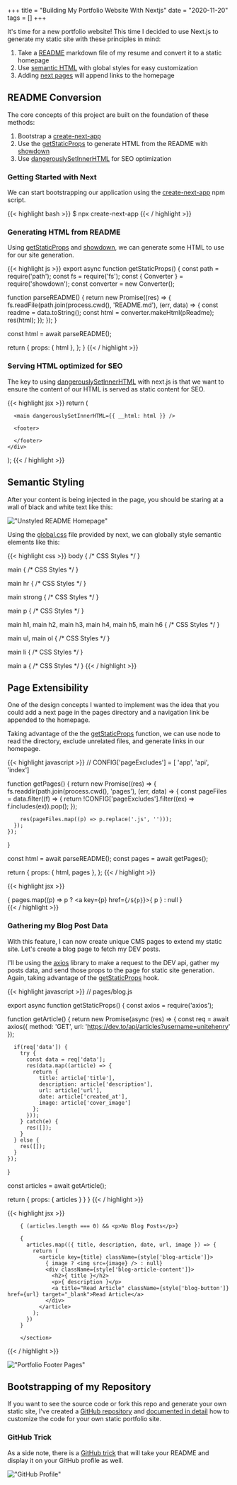 +++
title = "Building My Portfolio Website With Nextjs"
date = "2020-11-20"
tags = []
+++

It's time for a new portfolio website! This time I decided to use Next.js to generate my static site with these principles in mind:

1.  Take a [README](https://github.com/unitehenry/unitehenry/blob/master/README.md) markdown file of my resume and convert it to a static homepage
2.  Use [semantic HTML](https://www.w3schools.com/html/html5_semantic_elements.asp) with global styles for easy customization
3.  Adding [next pages](https://nextjs.org/docs/basic-features/pages) will append links to the homepage

## README Conversion

The core concepts of this project are built on the foundation of these methods:

1.  Bootstrap a [create-next-app](https://nextjs.org/docs/api-reference/create-next-app)
2.  Use the [getStaticProps](https://nextjs.org/docs/basic-features/data-fetching) to generate HTML from the README with [showdown](https://github.com/showdownjs/showdown)
3.  Use [dangerouslySetInnerHTML](https://reactjs.org/docs/dom-elements.html) for SEO optimization

### Getting Started with Next

We can start bootstrapping our application using the [create-next-app](https://nextjs.org/docs/api-reference/create-next-app) npm script.

{{< highlight bash >}}
$ npx create-next-app
{{< / highlight >}}

### Generating HTML from README

Using [getStaticProps](https://nextjs.org/docs/basic-features/data-fetching) and [showdown](https://github.com/showdownjs/showdown), we can generate some HTML to use for our site generation.

{{< highlight js >}}
export async function getStaticProps() {
  const path = require('path');
  const fs = require('fs');
  const { Converter } = require('showdown');
  const converter = new Converter();

  function parseREADME() {
    return new Promise((res) => {
      fs.readFile(path.join(process.cwd(), 'README.md'), (err, data) => {
        const readme = data.toString();
        const html = converter.makeHtml(pReadme);
        res(html);
      });
    });
  }

  const html = await parseREADME();

  return {
    props: { html },
  };
}
{{< / highlight >}}

### Serving HTML optimized for SEO

The key to using [dangerouslySetInnerHTML](https://reactjs.org/docs/dom-elements.html) with next.js is that we want to ensure the content of our HTML is served as static content for SEO.

{{< highlight jsx >}}
return (
    <div>
      <Head>
        <title> {title} </title>
        <link rel="icon" href="/favicon.ico" />
      </Head>

      <main dangerouslySetInnerHTML={{ __html: html }} />

      <footer> 

      </footer>
    </div>
  );
{{< / highlight >}}

## Semantic Styling

After your content is being injected in the page, you should be staring at a wall of black and white text like this:

!["Unstyled README Homepage"](/images/b568ca02-3d59-4bf6-8633-8f88d1823de5.png)

Using the [global.css](https://nextjs.org/docs/basic-features/built-in-css-support) file provided by next, we can globally style semantic elements like this:

{{< highlight css >}}
body {
     /* CSS Styles */
}

main {
     /* CSS Styles */
}

main hr {
     /* CSS Styles */
}

main strong {
     /* CSS Styles */
}

main p {
     /* CSS Styles */
}

main h1, main h2, main h3, main h4, main h5, main h6 {
     /* CSS Styles */
}

main ul, main ol {
     /* CSS Styles */
}

main li {
     /* CSS Styles */
}

main a {
     /* CSS Styles */
}
{{< / highlight >}}

## Page Extensibility

One of the design concepts I wanted to implement was the idea that you could add a next page in the pages directory and a navigation link be appended to the homepage.

Taking advantage of the the [getStaticProps](https://nextjs.org/docs/basic-features/data-fetching) function, we can use node to read the directory, exclude unrelated files, and generate links in our homepage.

{{< highlight javascript >}}
// CONFIG['pageExcludes'] = [ 'app', 'api', 'index']

  function getPages() {
    return new Promise((res) => {
      fs.readdir(path.join(process.cwd(), 'pages'), (err, data) => {
        const pageFiles = data.filter((f) => {
          return !CONFIG['pageExcludes'].filter((ex) => f.includes(ex)).pop();
        });

        res(pageFiles.map((p) => p.replace('.js', '')));
      });
    });
  }

  const html = await parseREADME();
  const pages = await getPages();

  return {
    props: { html, pages },
  };
{{< / highlight >}}

{{< highlight jsx >}}
      <footer> 
        <div id="pages">
          { pages.map((p) => p ? <a key={p} href={`/${p}`}>{ p }</a> : null }
        </div>
      </footer>
{{< / highlight >}}

### Gathering my Blog Post Data

With this feature, I can now create unique CMS pages to extend my static site. Let's create a blog page to fetch my DEV posts.

I'll be using the [axios](https://github.com/axios/axios) library to make a request to the DEV api, gather my posts data, and send those props to the page for static site generation. Again, taking advantage of the [getStaticProps](https://nextjs.org/docs/basic-features/data-fetching) hook.

{{< highlight javascript >}}
// pages/blog.js

export async function getStaticProps() {
  const axios = require('axios');

  function getArticle() {
    return new Promise(async (res) => {
      const req = await axios({
        method: 'GET',
        url: 'https://dev.to/api/articles?username=unitehenry'
      });

      if(req['data']) {
        try {
          const data = req['data'];
          res(data.map((article) => {
            return {
              title: article['title'], 
              description: article['description'], 
              url: article['url'],
              date: article['created_at'],
              image: article['cover_image']
            };
          })); 
        } catch(e) {
          res([]);
        }
      } else {
        res([]);
      }
    }); 

  }

  const articles = await getArticle();

  return {
    props: { articles }
  }
}
{{< / highlight >}}

{{< highlight jsx >}}
        <section>

        { (articles.length === 0) && <p>No Blog Posts</p>}

        {
          articles.map(({ title, description, date, url, image }) => {
            return (
              <article key={title} className={style['blog-article']}>
                { image ? <img src={image} /> : null}
                <div className={style['blog-article-content']}>
                  <h2>{ title }</h2>
                  <p>{ description }</p>
                  <a title="Read Article" className={style['blog-button']} href={url} target="_blank">Read Article</a>
                </div>
              </article>
            );
          })
        }

        </section>
{{< / highlight >}}

!["Portfolio Footer Pages"](/images/7f6ed5e9-a9b8-45bb-b91a-43686d661b42.png)

## Bootstrapping of my Repository

If you want to see the source code or fork this repo and generate your own static site, I've created a [GitHub repository](https://github.com/unitehenry/unitehenry) and [documented in detail](https://github.com/unitehenry/unitehenry/wiki) how to customize the code for your own static portfolio site.

### GitHub Trick

As a side note, there is a [GitHub trick](https://docs.github.com/en/free-pro-team@latest/github/setting-up-and-managing-your-github-profile/managing-your-profile-readme) that will take your README and display it on your GitHub profile as well.

!["GitHub Profile"](/images/3f889b6e-e224-44d1-b895-f3cf2462800c.png)
